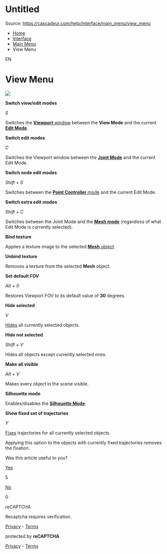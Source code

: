 # Untitled

Source: https://cascadeur.com/help/interface/main_menu/view_menu

- [Home](https://cascadeur.com/help)
- [Interface](https://cascadeur.com/help/interface)
- [Main Menu](https://cascadeur.com/help/interface/main_menu)
- View Menu

EN

# View Menu

![](https://cascadeur.com/images/category/2025/04/28/c823b4c4d0bde98fc1c4cd43a5234b47.png)

**Switch view/edit modes**

_S_

Switches the [**Viewport** window](https://cascadeur.com/help/viewport) between the **View Mode** and the current [**Edit Mode**](https://cascadeur.com/help/edit_modes).

**Switch edit modes**

_C_

Switches the Viewport window between the [**Joint Mode**](https://cascadeur.com/help/joints) and the current Edit Mode.

**Switch node edit modes**

_Shift + S_

Switches between the [**Point Controller** mode](https://cascadeur.com/help/point_controllers) and the current Edit Mode.

**Switch extra edit modes**

_Shift + C_

Switches between the Joint Mode and the [**Mesh mode**](https://cascadeur.com/help/meshes) (regardless of what Edit Mode is currently selected).

**Bind texture**

Applies a texture image to the selected [**Mesh** object](https://cascadeur.com/help/rig/rig_structure/rig_elements/meshes).

**Unbind texture**

Removes a texture from the selected **Mesh** object.

**Set default FOV**

_Alt + 0_

Restores Viewport FOV to its default value of **30** degrees.

**Hide selected**

_V_

[Hides](https://cascadeur.com/help/hiding_tool) all currently selected objects.

**Hide not selected**

_Shift + V_

Hides all objects except currently selected ones.

**Make all visible**

_Alt + V_

Makes every object in the scene visible.

**Silhouette mode**

Enables/disables the [**Silhouette Mode**](https://cascadeur.com/help/tools/animation_tools/silhouette).

**Show fixed set of trajectories**

_Y_

[Fixes](https://cascadeur.com/help/trajectories#trajectory_fixing_mode) trajectories for all currently selected objects.

Applying this option to the objects with currently fixed trajectories removes the fixation.

Was this article useful to you?

[Yes](https://cascadeur.com/help/rest/add-mark "Yes")

5

[No](https://cascadeur.com/help/rest/add-mark "No")

0

reCAPTCHA

Recaptcha requires verification.

[Privacy](https://www.google.com/intl/en/policies/privacy/) \- [Terms](https://www.google.com/intl/en/policies/terms/)

protected by **reCAPTCHA**

[Privacy](https://www.google.com/intl/en/policies/privacy/) \- [Terms](https://www.google.com/intl/en/policies/terms/)